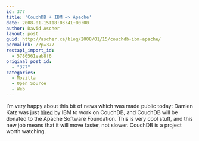 ```yaml
---
id: 377
title: 'CouchDB + IBM => Apache'
date: 2008-01-15T18:03:41+00:00
author: David Ascher
layout: post
guid: http://ascher.ca/blog/2008/01/15/couchdb-ibm-apache/
permalink: /?p=377
restapi_import_id:
  - 5780561eab8f6
original_post_id:
  - "377"
categories:
  - Mozilla
  - Open Source
  - Web
---
```

I&#8217;m very happy about this bit of news which was made public today: Damien Katz was just [hired](http://damienkatz.net/2008/01/new_gig.html) by IBM to work on CouchDB, and CouchDB will be donated to the Apache Software Foundation. This is very cool stuff, and this new job means that it will move faster, not slower. CouchDB is a project worth watching.